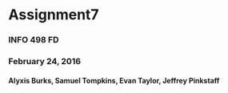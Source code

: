 # Assignment7

### INFO 498 FD
### February 24, 2016

#### Alyxis Burks, Samuel Tompkins, Evan Taylor, Jeffrey Pinkstaff